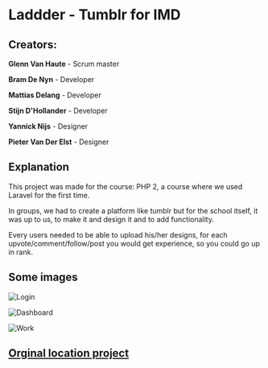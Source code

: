 # Laddder - Tumblr for IMD

## Creators:

**Glenn Van Haute** - Scrum master

**Bram De Nyn** - Developer

**Mattias Delang** - Developer

**Stijn D'Hollander** - Developer

**Yannick Nijs** - Designer

**Pieter Van Der Elst** - Designer

## Explanation

This project was made for the course: PHP 2, a course where we used Laravel for the first time.

In groups, we had to create a platform like tumblr but for the school itself, it was up to us, to make it and design it and to add functionality.

Every users needed to be able to upload his/her designs, for each upvote/comment/follow/post you would get experience, so you could go up in rank.

## Some images

![Login](http://image.prntscr.com/image/7141f3580a5e466f84b1786c97c6488f.png)

![Dashboard](http://image.prntscr.com/image/0b4b8a380ddc4e1688522f7e4c525385.png)

![Work](http://image.prntscr.com/image/71e0f0e8c715462091b045a490bdb0b3.png)

## [Orginal location project](https://bitbucket.org/bram_de_nyn/laddder)
